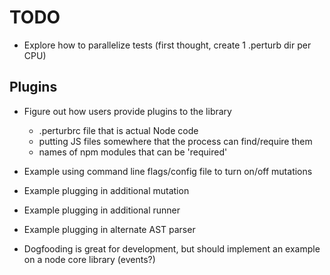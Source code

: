 # TODO

- Explore how to parallelize tests (first thought, create 1 .perturb dir per CPU)

## Plugins
- Figure out how users provide plugins to the library
    - .perturbrc file that is actual Node code
    - putting JS files somewhere that the process can find/require them
    - names of npm modules that can be 'required'

- Example using command line flags/config file to turn on/off mutations
- Example plugging in additional mutation
- Example plugging in additional runner
- Example plugging in alternate AST parser

- Dogfooding is great for development, but should implement an example on a node core library (events?)
